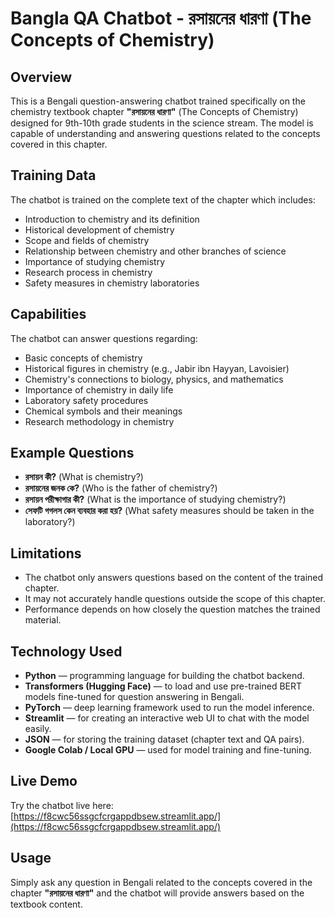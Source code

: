 # Bangla QA Chatbot - রসায়নের ধারণা (The Concepts of Chemistry)

## Overview
This is a Bengali question-answering chatbot trained specifically on the chemistry textbook chapter **"রসায়নের ধারণা"** (The Concepts of Chemistry) designed for 9th-10th grade students in the science stream. The model is capable of understanding and answering questions related to the concepts covered in this chapter.

## Training Data
The chatbot is trained on the complete text of the chapter which includes:

- Introduction to chemistry and its definition  
- Historical development of chemistry  
- Scope and fields of chemistry  
- Relationship between chemistry and other branches of science  
- Importance of studying chemistry  
- Research process in chemistry  
- Safety measures in chemistry laboratories  

## Capabilities
The chatbot can answer questions regarding:

- Basic concepts of chemistry  
- Historical figures in chemistry (e.g., Jabir ibn Hayyan, Lavoisier)  
- Chemistry's connections to biology, physics, and mathematics  
- Importance of chemistry in daily life  
- Laboratory safety procedures  
- Chemical symbols and their meanings  
- Research methodology in chemistry  

## Example Questions
- **রসায়ন কী?** (What is chemistry?)  
- **রসায়নের জনক কে?** (Who is the father of chemistry?)  
- **রসায়ন পরীক্ষাগার কী?** (What is the importance of studying chemistry?)  
- **সেফটি গগলস কেন ব্যবহার করা হয়?** (What safety measures should be taken in the laboratory?)  

## Limitations
- The chatbot only answers questions based on the content of the trained chapter.  
- It may not accurately handle questions outside the scope of this chapter.  
- Performance depends on how closely the question matches the trained material.  

## Technology Used
- **Python** — programming language for building the chatbot backend.  
- **Transformers (Hugging Face)** — to load and use pre-trained BERT models fine-tuned for question answering in Bengali.  
- **PyTorch** — deep learning framework used to run the model inference.  
- **Streamlit** — for creating an interactive web UI to chat with the model easily.  
- **JSON** — for storing the training dataset (chapter text and QA pairs).  
- **Google Colab / Local GPU** — used for model training and fine-tuning.  

## Live Demo
Try the chatbot live here:  
[https://f8cwc56ssgcfcrgappdbsew.streamlit.app/](https://f8cwc56ssgcfcrgappdbsew.streamlit.app/)

## Usage
Simply ask any question in Bengali related to the concepts covered in the chapter **"রসায়নের ধারণা"** and the chatbot will provide answers based on the textbook content.
